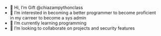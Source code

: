 - 👋 Hi, I’m Gift @chiazampythonclass
- 👀 I’m interested in becoming a better programmer to become proficient in my carreer to become a sys admin
- 🌱 I’m currently learning programming
- 💞️ I’m looking to collaborate on projects and security features


<!---
Chiazampythonclass/Chiazampythonclass is a ✨ special ✨ repository because its `README.md` (this file) appears on your GitHub profile.
You can click the Preview link to take a look at your changes.
--->
